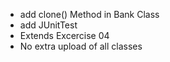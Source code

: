 - add clone() Method in Bank Class
- add JUnitTest
- Extends Excercise 04
- No extra upload of all classes